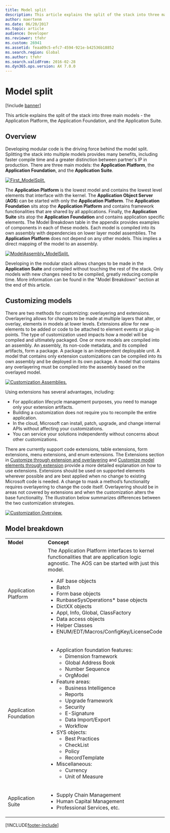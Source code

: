 ```yaml
---
title: Model split
description: This article explains the split of the stack into three main models -  the Application Platform, the Application Foundation, and the Application Suite.
author: maertenm
ms.date: 06/20/2017
ms.topic: article
audience: Developer
ms.reviewer: tfehr
ms.custom: 26941
ms.assetid: feaa09c5-efc7-4594-921e-b42536b18852
ms.search.region: Global
ms.author: tfehr
ms.search.validFrom: 2016-02-28
ms.dyn365.ops.version: AX 7.0.0
---
```


# Model split

[!include [banner](../includes/banner.md)]

This article explains the split of the stack into three main models -  the Application Platform, the Application Foundation, and the Application Suite.

## Overview

Developing modular code is the driving force behind the model split. Splitting the stack into multiple models provides many benefits, including faster compile time and a greater distinction between partner's IP in production. There are three main models: the **Application Platform**, the **Application Foundation**, and the **Application Suite**. 

[![First\_ModelSplit.](./media/first_modelsplit.png)](./media/first_modelsplit.png) 

The <strong>Application Platform</strong> is the lowest model and contains the lowest level elements that interface with the kernel. The **Application Object Server** (**AOS**) can be started with only the **Application Platform**. The **Application Foundation** sits atop the **Application Platform** and contains framework functionalities that are shared by all applications. Finally, the **Application Suite** sits atop the **Application Foundation** and contains application specific elements. The Model Breakdown table in the appendix provides examples of components in each of these models. Each model is compiled into its own assembly with dependencies on lower layer model assemblies. The **Application Platform** does not depend on any other models. This implies a direct mapping of the model to an assembly. 

[![ModelAssembly\_ModelSplit.](./media/modelassembly_modelsplit1.jpg)](./media/modelassembly_modelsplit1.jpg) 

Developing in the modular stack allows changes to be made in the **Application Suite** and compiled without touching the rest of the stack. Only models with new changes need to be compiled, greatly reducing compile time. More information can be found in the "Model Breakdown" section at the end of this article.

## Customizing models
There are two methods for customizing: overlayering and extensions. Overlayering allows for changes to be made at multiple layers that alter, or overlay, elements in models at lower levels. Extensions allow for new elements to be added or code to be attached to element events or plug-in points. The type of customization used impacts how a model will be compiled and ultimately packaged. One or more models are compiled into an assembly. An assembly, its non-code metadata, and its compiled artifacts, form a package. A package is an independent deployable unit. A model that contains only extension customizations can be compiled into its own assembly and be deployed in its own package. A model that contains any overlayering must be compiled into the assembly based on the overlayed model. 

[![Customization Assemblies.](./media/customization-assemblies.png)](./media/customization-assemblies.png)   

Using extensions has several advantages, including:

-   For application lifecycle management purposes, you need to manage only your extension artifacts.
-   Building a customization does not require you to recompile the entire application.
-   In the cloud, Microsoft can install, patch, upgrade, and change internal APIs without affecting your customizations.
-   You can service your solutions independently without concerns about other customizations.

There are currently support code extensions, table extensions, form extensions, menu extensions, and enum extensions. The Extensions section in [Customize through extension and overlayering](../extensibility/customization-overlayering-extensions.md) and [Customize model elements through extension](../extensibility/customize-model-elements-extensions.md) provide a more detailed explanation on how to use extensions.  Extensions should be used on supported elements wherever possible and are best applied when no change to existing Microsoft code is needed. A change to mask a method’s functionality requires overlayering to change the code itself.  Overlayering should be in areas not covered by extensions and when the customization alters the base functionality. The illustration below summarizes differences between the two customization strategies. 

[![Customization Overview.](./media/customization-overview.png)](./media/customization-overview.png)

## Model breakdown
<table>
<colgroup>
<col width="50%" />
<col width="50%" />
</colgroup>
<tbody>
<tr class="odd">
<td><strong>Model</strong></td>
<td><strong>Concept</strong></td>
</tr>
<tr class="even">
<td>Application Platform</td>
<td>The Application Platform interfaces to kernel functionalities that are application logic agnostic. The AOS can be started with just this model.
<ul>
<li>AIF base objects</li>
<li>Batch</li>
<li>Form base objects</li>
<li>RunbaseSysOperations* base objects</li>
<li>DictXX objects</li>
<li>Appl, Info, Global, ClassFactory</li>
<li>Data access objects</li>
<li>Helper Classes</li>
<li>ENUM/EDT/Macros/ConfigKey/LicenseCode</li>
</ul></td>
</tr>
<tr class="odd">
<td>Application Foundation</td>
<td><ul>
<li>Application foundation features:
<ul>
<li>Dimension framework</li>
<li>Global Address Book</li>
<li>Number Sequence</li>
<li>OrgModel</li>
</ul></li>
<li>Feature areas:
<ul>
<li>Business Intelligence</li>
<li>Reports</li>
<li>Upgrade framework</li>
<li>Security</li>
<li>E-Signature</li>
<li>Data Import/Export</li>
<li>Workflow</li>
</ul></li>
<li>SYS objects:
<ul>
<li>Best Practices</li>
<li>CheckList</li>
<li>Policy</li>
<li>RecordTemplate</li>
</ul></li>
<li>Miscellaneous:
<ul>
<li>Currency</li>
<li>Unit of Measure</li>
</ul></li>
</ul></td>
</tr>
<tr class="even">
<td>Application Suite</td>
<td><ul>
<li>Supply Chain Management</li>
<li>Human Capital Management</li>
<li>Professional Services, etc.</li>
</ul></td>
</tr>
</tbody>
</table>




[!INCLUDE[footer-include](../../../includes/footer-banner.md)]
